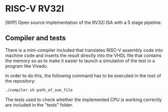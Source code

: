 # RISC-V RV32I

[WIP] Open source implementation of the RV32I ISA with a 5 stage pipeline.

## Compiler and tests

There is a mini-compiler included that translates RISC-V assembly code into machine code and inserts the result directly into the VHDL file that contains the memory so as to make it easier to launch a simulation of the test in a program like Vivado.

In order to do this, the following command has to be executed in the root of the repository:
```bash
./compiler.sh path_of_asm_file
```

The tests used to check whether the implemented CPU is working correctly are included in the "tests" folder.
